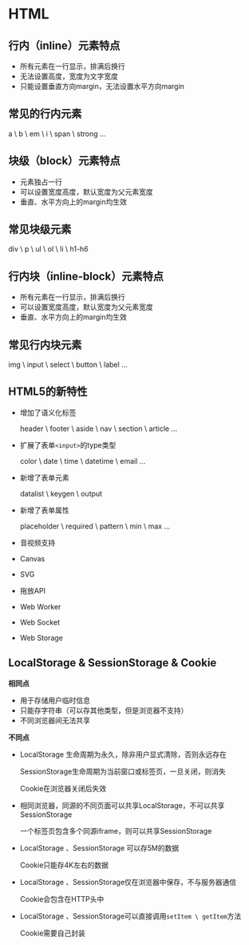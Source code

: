 # **HTML**

## 行内（inline）元素特点

* 所有元素在一行显示，排满后换行
* 无法设置高度，宽度为文字宽度
* 只能设置垂直方向margin，无法设置水平方向margin

## 常见的行内元素

a \ b \ em \ i  \ span  \ strong …

## 块级（block）元素特点

* 元素独占一行
* 可以设置宽度高度，默认宽度为父元素宽度
* 垂直、水平方向上的margin均生效

## 常见块级元素

div \ p \ ul \ ol \ li \ h1-h6

## 行内块（inline-block）元素特点

* 所有元素在一行显示，排满后换行
* 可以设置宽度高度，默认宽度为父元素宽度
* 垂直、水平方向上的margin均生效

 ## 常见行内块元素

img \ input \ select \ button \ label …

## HTML5的新特性

* 增加了语义化标签

  header \ footer \ aside \ nav \ section \ article …

* 扩展了表单`<input>`的type类型

  color \ date \ time \ datetime \ email …

* 新增了表单元素

  datalist \ keygen \ output

* 新增了表单属性

  placeholder \ required \ pattern \ min \ max …

* 音视频支持

* Canvas

* SVG

* 拖放API

* Web Worker

* Web Socket

* Web Storage

## LocalStorage & SessionStorage & Cookie

**相同点**

* 用于存储用户临时信息
* 只能存字符串（可以存其他类型，但是浏览器不支持）
* 不同浏览器间无法共享

**不同点**

* LocalStorage 生命周期为永久，除非用户显式清除，否则永远存在

  SessionStorage生命周期为当前窗口或标签页，一旦关闭，则消失

  Cookie在浏览器关闭后失效

* 相同浏览器，同源的不同页面可以共享LocalStorage，不可以共享SessionStorage

  一个标签页包含多个同源iframe，则可以共享SessionStorage

* LocalStorage 、SessionStorage 可以存5M的数据

  Cookie只能存4K左右的数据

* LocalStorage 、SessionStorage仅在浏览器中保存，不与服务器通信

  Cookie会包含在HTTP头中

* LocalStorage 、SessionStorage可以直接调用`setItem \ getItem`方法

  Cookie需要自己封装

